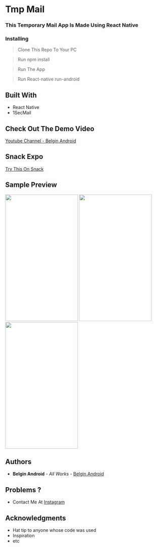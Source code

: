 # Tmp Mail

### This Temporary Mail App Is Made Using React Native 

### Installing

> Clone This Repo To Your PC 

> Run npm install

> Run The App

> Run React-native run-android

## Built With

* React Native
* 1SecMail

## Check Out The Demo Video

[Youtube Channel - Belgin Android](https://www.youtube.com/watch?v=nqAJO_3wvro)

## Snack Expo

[ Try This On Snack ](https://snack.expo.io/@belgin/budget-tracker)

## Sample Preview

<img src="https://user-images.githubusercontent.com/61349423/99829525-67abfe80-2b82-11eb-9f9a-13664b025919.png" width="230" height="400"> <img src="https://user-images.githubusercontent.com/61349423/99829523-67136800-2b82-11eb-82f8-8b9e6748af8e.png" width="230" height="400"> <img src="https://user-images.githubusercontent.com/61349423/99829517-6549a480-2b82-11eb-8f08-e54ab3cde546.png" width="230" height="400">


## Authors

* **Belgin Android** - *All Works* - [Belgin Android](https://github.com/Belgin-Android)

## Problems ?

* Contact Me At [Instagram](https://www.instagram.com/letonations/)

## Acknowledgments

* Hat tip to anyone whose code was used
* Inspiration
* etc
